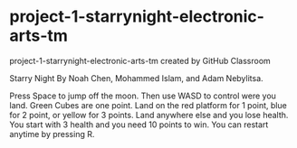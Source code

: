 # project-1-starrynight-electronic-arts-tm
project-1-starrynight-electronic-arts-tm created by GitHub Classroom

Starry Night By Noah Chen, Mohammed Islam, and Adam Nebylitsa.

Press Space to jump off the moon. Then use WASD to control were you land.
Green Cubes are one point. Land on the red platform for 1 point, blue for 2 point, or yellow for 3 points.
Land anywhere else and you lose health. You start with 3 health and you need 10 points to win. 
You can restart anytime by pressing R.
